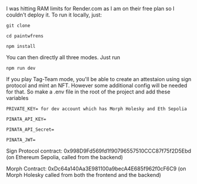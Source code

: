 I was hitting RAM limits for Render.com as I am on their free plan so I couldn't deploy it. To run it locally, just:

```git clone```

```cd paintwfrens```

```npm install```

You can then directly all three modes. Just run

```npm run dev```

If you play Tag-Team mode, you'll be able to create an attestaion using sign protocol and mint an NFT. However some additional config will be needed for that. So make a .env file in the root of the project and add these variables

```
PRIVATE_KEY= for dev account which has Morph Holesky and Eth Sepolia

PINATA_API_KEY=

PINATA_API_Secret=

PINATA_JWT= 
```

Sign Protocol contract: 0x998D9Fd569fd1f90796557510CCC87f75f2D5Ebd (on Ethereum Sepolia, called from the backend)

Morph Contract: 0xDc64a140Aa3E981100a9becA4E685f962f0cF6C9 (on Morph Holesky called from both the frontend and the backend)
